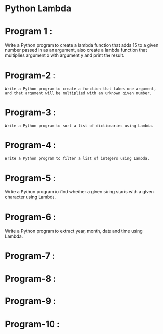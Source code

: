 # Python Lambda

# Program 1 :
   Write a Python program to create a lambda function that adds 15 to a given number passed in as an argument, also create a lambda function that multiplies argument x with argument y and print the result.


# Program-2 : 
    Write a Python program to create a function that takes one argument, and that argument will be multiplied with an unknown given number.


# Program-3 :
    Write a Python program to sort a list of dictionaries using Lambda.

# Program-4 :
    Write a Python program to filter a list of integers using Lambda.

# Program-5 :
   Write a Python program to find whether a given string starts with a given character using Lambda.

# Program-6 : 
  Write a Python program to extract year, month, date and time using Lambda.
# Program-7 :
  
# Program-8 :
  

# Program-9 :
  
# Program-10 :
  
